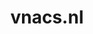 ---
layout: post
title: "vnacs.nl"
internal_url: "/dutchgov/vnacs.nl.html"
subdomains_count: 13
all_subdomains_count: 13
urls_count: 13
ssl_rank: 0
http_rank: 68.846153846154
url_link: /data/vnacs.nl/urls.txt
all_subdomains_link: /data/vnacs.nl/all_subdomains.txt
subdomains_link: /data/vnacs.nl/subdomains.txt
categories: dutchgov
---
